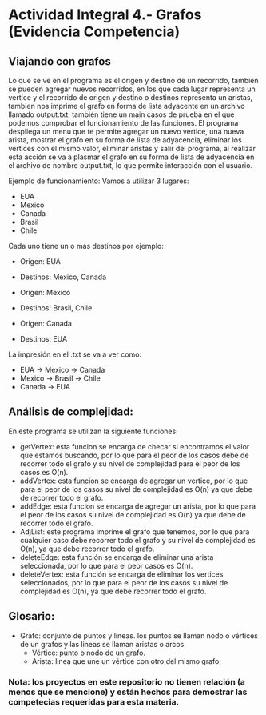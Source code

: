 # Actividad Integral 4.- Grafos (Evidencia Competencia)
## Viajando con grafos 
Lo que se ve en el programa es el origen y destino de un recorrido, también se pueden agregar nuevos recorridos, en los que cada lugar representa un vertice y el recorrido de origen y destino o destinos representa un aristas, tambien nos imprime el grafo en forma de lista adyacente en un archivo llamado output.txt, también tiene un main casos de prueba en el que podemos comprobar el funcionamiento de las funciones. 
El programa despliega un menu que te permite agregar un nuevo vertice, una nueva arista, mostrar el grafo en su forma de lista de adyacencia, eliminar los vertices con el mismo valor, eliminar aristas y salir del programa, al realizar esta acción se va a plasmar el grafo en su forma de lista de adyacencia en el archivo de nombre output.txt, lo que permite interacción con el usuario.

Ejemplo de funcionamiento:
Vamos a utilizar 3 lugares:
 - EUA
 - Mexico
 - Canada
 - Brasil
 - Chile

Cada uno tiene un o más destinos por ejemplo:
 - Origen: EUA
 - Destinos: Mexico, Canada

 - Origen: Mexico
 - Destinos: Brasil, Chile

 - Origen: Canada
 - Destinos: EUA

La impresión en el .txt se va a ver como:
 - EUA -> Mexico -> Canada
 - Mexico -> Brasil -> Chile
 - Canada -> EUA

## Análisis de complejidad: 
En este programa se utilizan la siguiente funciones:
 - getVertex: esta funcion se encarga de checar si encontramos el valor que estamos buscando, por lo que para el peor de los casos debe de recorrer todo el grafo y su nivel de complejidad para el peor de los casos es O(n).
 - addVertex: esta funcion se encarga de agregar un vertice, por lo que para el peor de los casos su nivel de complejidad es O(n) ya que debe de recorrer todo el grafo.
 - addEdge: esta funcion se encarga de agregar un arista, por lo que para el peor de los casos su nivel de complejidad es O(n) ya que debe de recorrer todo el grafo.
 - AdjList: este programa imprime el grafo que tenemos, por lo que para cualquier caso debe recorrer todo el grafo y su nivel de complejidad es O(n), ya que debe recorrer todo el grafo.
 - deleteEdge: esta función se encarga de eliminar una arista seleccionada, por lo que para el peor casos es O(n).
 - deleteVertex: esta función se encarga de eliminar los vertices seleccionados, por lo que para el peor de los casos su nivel de complejidad es O(n), ya que debe recorrer todo el grafo.
 

## Glosario:
 - Grafo: conjunto de puntos y lineas. los puntos se llaman nodo o vértices de un grafos y las lineas se llaman aristas o arcos.
    + Vértice: punto o nodo de un grafo.
    + Arista: linea que une un vértice con otro del mismo grafo.

### Nota: los proyectos en este repositorio no tienen relación (a menos que se mencione) y están hechos para demostrar las competecias requeridas para esta materia.
